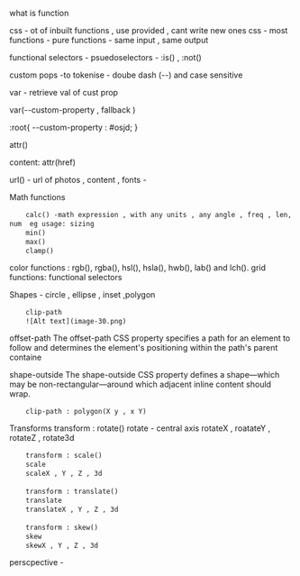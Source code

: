 what is function 

css - ot of inbuilt functions , use provided , cant write new ones
css - most functions - pure functions - same input , same output 


functional selectors - psuedoselectors - :is() , :not()




custom pops -to tokenise - doube dash (--) and case sensitive 

var - retrieve val of cust prop

var(--custom-property , fallback )

:root{
--custom-property : #osjd;
}

attr()

content: attr(href)

url() - url of photos , content , fonts
        - 

Math functions

        calc() -math expression , with any units , any angle , freq , len, num  eg usage: sizing
        min()
        max()
        clamp()

color functions : rgb(), rgba(), hsl(), hsla(), hwb(), lab() and lch().
grid functions:
functional selectors

Shapes -  circle , ellipse , inset ,polygon


        clip-path
        ![Alt text](image-30.png)


offset-path
The offset-path CSS property specifies a path for an element to follow and determines the element's positioning within the path's parent containe



shape-outside
The shape-outside CSS property defines a shape—which may be non-rectangular—around which adjacent inline content should wrap. 



       

        clip-path : polygon(X y , x Y)

Transforms
        transform : rotate()
        rotate - central axis
        rotateX , roatateY , rotateZ , rotate3d

        transform : scale()
        scale
        scaleX , Y , Z , 3d 

        transform : translate()
        translate
        translateX , Y , Z , 3d 

        transform : skew()
        skew
        skewX , Y , Z , 3d 



perscpective -


